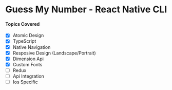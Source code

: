 # Guess My Number - React Native CLI

#### Topics Covered

- [x] Atomic Design
- [x] TypeScript
- [x] Native Navigation
- [x] Resposive Design (Landscape/Portrait)
- [x] Dimension Api
- [x] Custom Fonts
- [ ] Redux
- [ ] Api Integration
- [ ] Ios Specific
